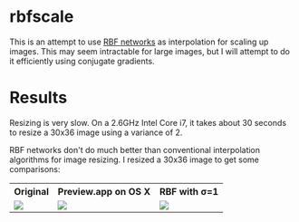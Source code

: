 # rbfscale

This is an attempt to use [RBF networks](https://en.wikipedia.org/wiki/Radial_basis_function_network) as interpolation for scaling up images. This may seem intractable for large images, but I will attempt to do it efficiently using conjugate gradients.

# Results

Resizing is very slow. On a 2.6GHz Intel Core i7, it takes about 30 seconds to resize a 30x36 image using a variance of 2.

RBF networks don't do much better than conventional interpolation algorithms for image resizing. I resized a 30x36 image to get some comparisons:

<table>
<tr>
<th>Original</th>
<th>Preview.app on OS X</th>
<th>RBF with &sigma;=1</th>
</tr>
<tr>
<td><img src="https://raw.githubusercontent.com/unixpickle/rbfscale/master/samples/input.png"></td>
<td><img src="https://raw.githubusercontent.com/unixpickle/rbfscale/master/samples/preview_osx.png"></td>
<td><img src="https://raw.githubusercontent.com/unixpickle/rbfscale/master/samples/variance_1.png"></td>
</tr>
</table>

